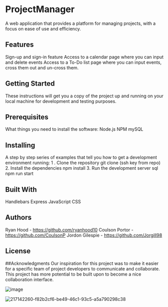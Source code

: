 # ProjectManager

A web application that provides a platform for managing projects, with a focus on ease of use and efficiency.

## Features
Sign-up and sign-in feature
Access to a calendar page where you can input and delete events
Access to a To-Do list page where you can input events, cross them out and un-cross them.

## Getting Started
These instructions will get you a copy of the project up and running on your local machine for development and testing purposes.

## Prerequisites
What things you need to install the software:
Node.js
NPM
mySQL

## Installing
A step by step series of examples that tell you how to get a development environment running:
1 . Clone the repository
git clone (ssh key from repo)
2. Install the dependencies
npm install
3. Run the development server
sql
npm run start


## Built With
  Handlebars
  Express
  JavaScript
  CSS
   

## Authors
Ryan Hood -  https://github.com/ryanhood10
Coulson Portor - https://github.com/CoulsonP
Jordon Gilespie - https://github.com/Jorgill98

## License

##Acknowledgments
Our inspiration for this project was to make it easier for a specific team of project developers to communicate and collaborate. This project has more potential to be built upon to become a nice collaboration interface. 

![image](https://user-images.githubusercontent.com/114943155/217142177-08255e65-21c3-494f-9731-c585fed43672.png)

![217142260-f82b2cf6-be49-46c1-93c5-a5a790298c38](https://user-images.githubusercontent.com/114943155/217142549-6c5483ed-258a-4009-a054-5f991eb593f8.jpg)

